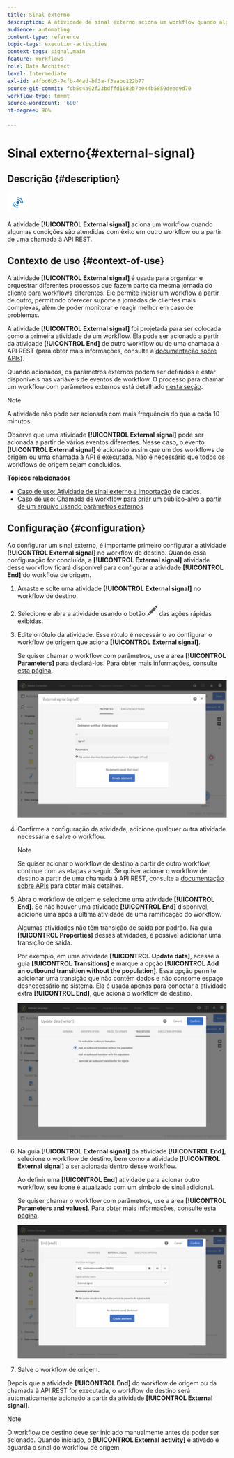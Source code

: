```yaml
---
title: Sinal externo
description: A atividade de sinal externo aciona um workflow quando algumas condições são atendidas com êxito em outro workflow.
audience: automating
content-type: reference
topic-tags: execution-activities
context-tags: signal,main
feature: Workflows
role: Data Architect
level: Intermediate
exl-id: a4fbd6b5-7cfb-44ad-bf3a-f3aabc122b77
source-git-commit: fcb5c4a92f23bdffd1082b7b044b5859dead9d70
workflow-type: tm+mt
source-wordcount: '600'
ht-degree: 96%

---
```


# Sinal externo{#external-signal}

## Descrição {#description}

![](assets/signal.png)

A atividade **[!UICONTROL External signal]** aciona um workflow quando algumas condições são atendidas com êxito em outro workflow ou a partir de uma chamada à API REST.

## Contexto de uso {#context-of-use}

A atividade **[!UICONTROL External signal]** é usada para organizar e orquestrar diferentes processos que fazem parte da mesma jornada do cliente para workflows diferentes. Ele permite iniciar um workflow a partir de outro, permitindo oferecer suporte a jornadas de clientes mais complexas, além de poder monitorar e reagir melhor em caso de problemas.

A atividade **[!UICONTROL External signal]** foi projetada para ser colocada como a primeira atividade de um workflow. Ela pode ser acionado a partir da atividade **[!UICONTROL End]** de outro workflow ou de uma chamada à API REST (para obter mais informações, consulte a [documentação sobre APIs](../../api/using/triggering-a-signal-activity.md)).

Quando acionados, os parâmetros externos podem ser definidos e estar disponíveis nas variáveis de eventos de workflow. O processo para chamar um workflow com parâmetros externos está detalhado [nesta seção](../../automating/using/calling-a-workflow-with-external-parameters.md).

>[!NOTE]
>
>A atividade não pode ser acionada com mais frequência do que a cada 10 minutos.

Observe que uma atividade **[!UICONTROL External signal]** pode ser acionada a partir de vários eventos diferentes. Nesse caso, o evento **[!UICONTROL External signal]** é acionado assim que um dos workflows de origem ou uma chamada à API é executada. Não é necessário que todos os workflows de origem sejam concluídos.

**Tópicos relacionados**

* [Caso de uso: Atividade de sinal externo e importação](../../automating/using/external-signal-data-import.md) de dados.
* [Caso de uso: Chamada de workflow para criar um público-alvo a partir de um arquivo usando parâmetros externos](../../automating/using/use-case-calling-workflow.md)

## Configuração {#configuration}

Ao configurar um sinal externo, é importante primeiro configurar a atividade **[!UICONTROL External signal]** no workflow de destino. Quando essa configuração for concluída, a **[!UICONTROL External signal]** atividade desse workflow ficará disponível para configurar a atividade **[!UICONTROL End]** do workflow de origem.

1. Arraste e solte uma atividade **[!UICONTROL External signal]** no workflow de destino.
1. Selecione e abra a atividade usando o botão ![](assets/edit_darkgrey-24px.png) das ações rápidas exibidas.
1. Edite o rótulo da atividade. Esse rótulo é necessário ao configurar o workflow de origem que aciona **[!UICONTROL External signal]**.

   Se quiser chamar o workflow com parâmetros, use a área **[!UICONTROL Parameters]** para declará-los. Para obter mais informações, consulte [esta página](../../automating/using/declaring-parameters-external-signal.md).

   ![](assets/external_signal_configuration.png)

1. Confirme a configuração da atividade, adicione qualquer outra atividade necessária e salve o workflow.

   >[!NOTE]
   >
   >Se quiser acionar o workflow de destino a partir de outro workflow, continue com as etapas a seguir. Se quiser acionar o workflow de destino a partir de uma chamada à API REST, consulte a [documentação sobre APIs](../../api/using/triggering-a-signal-activity.md) para obter mais detalhes.

1. Abra o workflow de origem e selecione uma atividade **[!UICONTROL End]**. Se não houver uma atividade **[!UICONTROL End]** disponível, adicione uma após a última atividade de uma ramificação do workflow.

   Algumas atividades não têm transição de saída por padrão. Na guia **[!UICONTROL Properties]** dessas atividades, é possível adicionar uma transição de saída.

   Por exemplo, em uma atividade **[!UICONTROL Update data]**, acesse a guia **[!UICONTROL Transitions]** e marque a opção **[!UICONTROL Add an outbound transition without the population]**. Essa opção permite adicionar uma transição que não contém dados e não consome espaço desnecessário no sistema. Ela é usada apenas para conectar a atividade extra **[!UICONTROL End]**, que aciona o workflow de destino.

   ![](assets/external_signal_empty_transition.png)

1. Na guia **[!UICONTROL External signal]** da atividade **[!UICONTROL End]**, selecione o workflow de destino, bem como a atividade **[!UICONTROL External signal]** a ser acionada dentro desse workflow.

   Ao definir uma **[!UICONTROL End]** atividade para acionar outro workflow, seu ícone é atualizado com um símbolo de sinal adicional.

   Se quiser chamar o workflow com parâmetros, use a área **[!UICONTROL Parameters and values]**. Para obter mais informações, consulte [esta página](../../automating/using/defining-parameters-calling-workflow.md).

   ![](assets/external_signal_end.png)

1. Salve o workflow de origem.

Depois que a atividade **[!UICONTROL End]** do workflow de origem ou da chamada à API REST for executada, o workflow de destino será automaticamente acionado a partir da atividade **[!UICONTROL External signal]**.

>[!NOTE]
>
>O workflow de destino deve ser iniciado manualmente antes de poder ser acionado. Quando iniciado, o **[!UICONTROL External activity]** é ativado e aguarda o sinal do workflow de origem.
